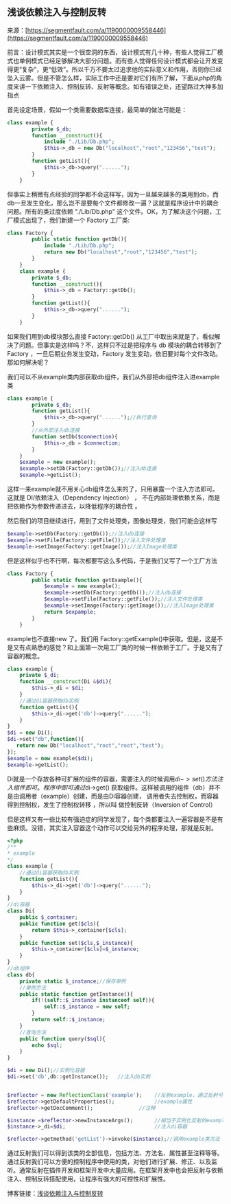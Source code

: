 ## 浅谈依赖注入与控制反转

来源：[https://segmentfault.com/a/1190000009558446](https://segmentfault.com/a/1190000009558446)

前言：设计模式其实是一个很空洞的东西，设计模式有几十种，有些人觉得工厂模式也单例模式已经足够解决大部分问题。而有些人觉得任何设计模式都会让开发变得更“复杂”，更“低效”。所以千万不要太过追求他的实际意义和作用，否则你已经坠入云雾。但是不管怎么样，实际工作中还是要对它们有所了解，下面从php的角度来讲一下依赖注入、控制反转、反射等概念。如有错误之处，还望路过大神多加指点

首先设定场景，假如一个类需要数据库连接，最简单的做法可能是：

```php
class example {
        private $_db;
        function __construct(){
            include "./Lib/Db.php";
            $this->_db = new Db("localhost","root","123456","test");
        }
        function getList(){
            $this->_db->query("......");
        }
    }
```

但事实上稍微有点经验的同学都不会这样写，因为一旦越来越多的类用到db，而db一旦发生变化，那么岂不是要每个文件都修改一遍？这就是程序设计中的耦合问题。所有的类过度依赖 "./Lib/Db.php" 这个文件。OK，为了解决这个问题，工厂模式出现了，我们新建一个 Factory 工厂类:

```php
class Factory {
        public static function getDb(){
            include "./Lib/Db.php";
            return new Db("localhost","root","123456","test");
        }
    }
    class example {
        private $_db;
        function __construct(){
            $this->_db = Factory::getDb();
        }
        function getList(){
            $this->_db->query("......");
        }
    }
```

如果我们用到db模块那么直接 Factory::getDb() 从工厂中取出来就是了，看似解决了问题。但事实是这样吗？不，这样只不过是把程序与 db 模块的耦合转移到了 Factory ，一旦后期业务发生变动，Factory 发生变动，依旧要对每个文件改动。那如何解决呢？

我们可以不从example类内部获取db组件，我们从外部把db组件注入进example类

```php
class example {
        private $_db;
        function getList(){
            $this->_db->query("......");//执行查询
        }
        //从外部注入db连接
        function setDb($connection){
            $this->_db = $connection;
        }
    }
    $example = new example();
    $example->setDb(Factory::getDb());//注入db连接
    $example->getList();
```

这样一来example就不用关心db组件怎么来的了，只用暴露一个注入方法即可。这就是 DI/依赖注入（Dependency Injection） ， 不在内部处理依赖关系，而是把依赖作为参数传递进去，以降低程序的耦合性 。

然后我们的项目继续进行，用到了文件处理类，图像处理类，我们可能会这样写

```php
$example->setDb(Factory::getDb());//注入db连接
$example->setFile(Factory::getFile());//注入文件处理类
$example->setImage(Factory::getImage());//注入Image处理类
```

但是这样似乎也不行啊，每次都要写这么多代码，于是我们又写了一个工厂方法

```php
class Factory {
        public static function getExample(){
            $example = new example();
            $example->setDb(Factory::getDb());//注入db连接
            $example->setFile(Factory::getFile());//注入文件处理类
            $example->setImage(Factory::getImage());//注入Image处理类
            return $expample;
        }
    }
```

example也不直接new 了。我们用 Factory::getExample()中获取。但是，这是不是又有点熟悉的感觉？和上面第一次用工厂类的时候一样依赖于工厂。于是又有了容器的概念。

```php
class example {
    private $_di;
    function __construct(Di &$di){
        $this->_di = $di;
    }
    //通过di容器获取db实例
    function getList(){
        $this->_di->get('db')->query("......");
    }
}
$di = new Di();
$di->set("db",function(){
   return new Db("localhost","root","root","test"); 
});
$example = new example($di);
$example->getList();
```

Di就是一个存放各种可扩展的组件的容器，需要注入的时候调用$di->set()方法注入组件即可。程序中即可通过$di->get() 获取组件。这样被调用的组件（db）并不是由调用者（example）创建，而是由Di容器创建， 调用者失去控制权，而容器得到控制权，发生了控制权转移 ，所以叫 做控制反转（Inversion of Control）

但是这样又有一些比较有强迫症的同学发现了，每个类都要注入一遍容器是不是有些麻烦。没错，其实注入容器这个动作可以交给另外的程序处理，那就是反射。

```php
<?php
/** 
* example
*/
class example {
    //通过di容器获取db实例
    function getList(){
        $this->_di->get('db')->query("......");
    }
}
//di容器
class Di{
    public $_container;
    public function get($cls){
        return $this->_container[$cls];
    }
    public function set($cls,$_instance){
        $this->_container[$cls]=$_instance;
    }
}
//db组件
class db{
    private static $_instance;//保存单例
    //单例方法
    public static function getInstance(){
        if(!(self::$_instance instanceof self)){
            self::$_instance = new self;
        }
        return self::$_instance;
    }
    //查询方法
    public function query($sql){
        echo $sql;
    }
}

$di = new Di();//实例化容器
$di->set('db',db::getInstance());   //注入db实例


$reflector = new ReflectionClass('example');    //反射example，通过反射可以获得该类的所有信息
$reflector->getDefaultProperties();             //example属性
$reflector->getDocComment();               //注释

$instance =$reflector->newInstanceArgs();       //相当于实例化反射的example类
$instance->_di=$di;                             //注入di容器

$reflector->getmethod('getList')->invoke($instance);//调用example类方法
```

通过反射我们可以得到该类的全部信息，包括方法、方法名、属性甚至注释等等。通过反射我们可以方便的控制程序中使用的类，对他们进行扩展、修正、以及监听。通常反射在插件开发和框架开发中大量应用。在框架开发中也会把反射与依赖注入、控制反转搭配使用，让程序有强大的可控性和扩展性。

博客链接：[浅谈依赖注入与控制反转 ][0]

[0]: https://lscho.com/tech/di_ioc.html